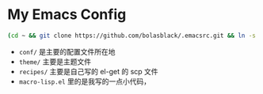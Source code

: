 # My Emacs Config

```sh
(cd ~ && git clone https://github.com/bolasblack/.emacsrc.git && ln -s .emacsrc/init.el .emacs)
```

* `conf/` 是主要的配置文件所在地
* `theme/` 主要是主题文件
* `recipes/` 主要是自己写的 el-get 的 scp 文件
* `macro-lisp.el` 里的是我写的一点小代码，


